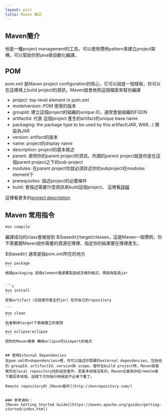 ```yaml
---
layout: post
title: Maven 筆記
---
```


## Maven簡介
他是一種project management的工具，可以使用慣例pattern來建立project架構，可以幫助你對java做自動化編譯。

## POM
pom.xml 是Maven project configuration的核心，它可以說是一個樣板，你可以在這裡填上build project的資訊，Maven就會依照這個檔案來幫你編譯

* project: top-level element in pom.xml
* modelversion: POM 使用的版本
* groupId: 建立這個project的組織的unique ID，通常會是組織的FQDN
* artifactId: 代表 這個project 產生的artifact的unique base name
* packaging: the package type to be used by this artifact(JAR, WAR...) 預設為JAR
* version: artifact的版本
* name: project的display name
* description: project的基本敘述
* parent: 表明你的parent project的資訊，所謂的parent project就是你是在這個parent project之下的sub-project
* modules: 在parent project你就必須詳述你的subproject在modules element下
* prerequisites: 描述project的必要條件
* build: 會描述需要什麼資訊來build這個project。 這裡看[詳細](https://goo.gl/NvdP8B)



這裡看更多的[project description](https://maven.apache.org/components/ref/3.3.9/maven-model/maven.html)


## Maven 常用指令

```c
mvn compile
```

編譯成功的class會被放到 ${basedir}/target/classes，這是Maven一個慣例，你不需要跟Maven說你需要的資源在哪裡、指定你的結果要在哪裡產生。

  ${basedir} 通常是指pom.xml所在的地方


``````
mvn package
```
根據packaging 這個element看是要製造成怎樣的格式，預設為製造jar


```c
mvn install
```
安裝artifact（也就是你產生的jar）在你自己的repository

```
mvn clean
```
他會刪掉target下面被建立的東西
```
mvn eclipse:eclipse
```
把妳的Maven專案 轉成eclipse可以import的格式


## 使用External Dependencies
在pom.xml的<dependencies>裡，你可以描述你需要的external dependencies，包括他的 groupId、artifactId、version與 scope，當你在build project時，Maven就會幫你在local repository找到這些套件，若是本地端沒有的，Maven也會為你從remote端 下載回本地端，這樣下次你執行時候就不必再下載了。

Remote repository的 [Maven套件](http://mvnrepository.com/)


### 參考資料：
[Maven Getting Started Guide](https://maven.apache.org/guides/getting-started/index.html)
